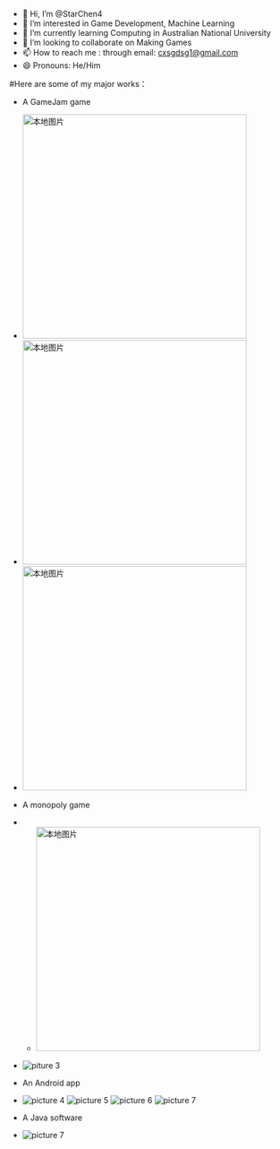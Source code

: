- 👋 Hi, I’m @StarChen4
- 👀 I’m interested in Game Development, Machine Learning
- 🌱 I’m currently learning Computing in Australian National University
- 💞️ I’m looking to collaborate on Making Games
- 📫 How to reach me : through email: cxsgdsg1@gmail.com
- 😄 Pronouns: He/Him

#Here are some of my major works：
- A GameJam game
- <img src="Game_GameJam.png" alt="本地图片" width="400">
- <img src="Game_GameJam2.png" alt="本地图片" width="400">
- <img src="Game_GameJam3.png" alt="本地图片" width="400">

- A monopoly game
- - <img src="Game_Java_Marraketch.png" alt="本地图片" width="400">
- ![piture 3](Game_Java_Marraketch.png)

- An Android app
- ![picture 4](Android_App_1.png) ![picture 5](Android_App_2.png) ![picture 6](Android_App_3.png) ![picture 7](Android_App_4.png)

- A Java software
- ![picture 7](Software_Java.png)
<!---
StarChen4/StarChen4 is a ✨ special ✨ repository because its `README.md` (this file) appears on your GitHub profile.
You can click the Preview link to take a look at your changes.
--->
